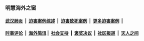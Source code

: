 
### 明慧海外之窗

####  [武汉肺炎](indexes/365.md?t=05190401) &nbsp;|&nbsp;  [迫害案例综述](indexes/328.md?t=05190401) &nbsp;|&nbsp; [迫害致死案例](indexes/277.md?t=05190401)  &nbsp;|&nbsp; [更多迫害案例](indexes/81.md?t=05190401)  &nbsp;|&nbsp; 
####  [时事评论](indexes/19.md?t=05190401) &nbsp;|&nbsp; [海外简讯](indexes/245.md?t=05190401)&nbsp;|&nbsp;  [社会支持](indexes/140.md?t=05190401) &nbsp;|&nbsp; [褒奖决议](indexes/282.md?t=05190401) &nbsp;|&nbsp; [社区报道](indexes/91.md?t=05190401)  &nbsp;|&nbsp; [天人之间](indexes/78.md?t=05190401) 

